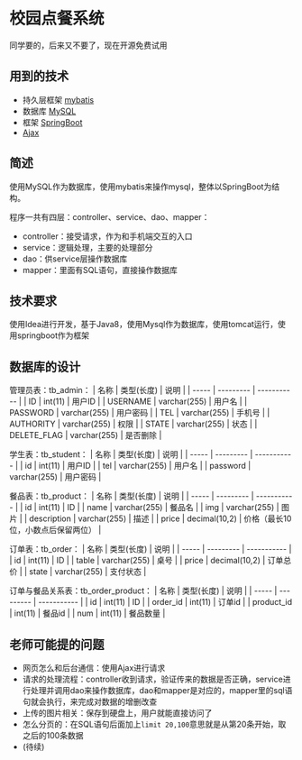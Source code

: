 # 校园点餐系统
同学要的，后来又不要了，现在开源免费试用

## 用到的技术
* 持久层框架 [mybatis](https://www.w3cschool.cn/mybatis/)
* 数据库 [MySQL](https://www.runoob.com/mysql/mysql-tutorial.html)
* 框架 [SpringBoot](https://baike.baidu.com/item/Spring%20Boot/20249767?fr=aladdin)
* [Ajax](https://developer.mozilla.org/zh-CN/docs/Web/Guide/AJAX)

## 简述
使用MySQL作为数据库，使用mybatis来操作mysql，整体以SpringBoot为结构。

程序一共有四层：controller、service、dao、mapper：
* controller：接受请求，作为和手机端交互的入口
* service：逻辑处理，主要的处理部分
* dao：供service层操作数据库
* mapper：里面有SQL语句，直接操作数据库

## 技术要求
使用Idea进行开发，基于Java8，使用Mysql作为数据库，使用tomcat运行，使用springboot作为框架

## 数据库的设计
管理员表：tb_admin：
| 名称 | 类型(长度)   | 说明 |
| ----- | --------- | ----------- |
| ID | int(11) | 用户ID |
| USERNAME | varchar(255) | 用户名 |
| PASSWORD | varchar(255) | 用户密码 |
| TEL | varchar(255) | 手机号 |
| AUTHORITY | varchar(255) | 权限 |
| STATE | varchar(255) | 状态 |
| DELETE_FLAG | varchar(255) | 是否删除 |

学生表：tb_student：
| 名称 | 类型(长度)   | 说明 |
| ----- | --------- | ----------- |
| id | int(11) | 用户ID |
| tel | varchar(255) | 用户名 |
| password | varchar(255) | 用户密码 |

餐品表：tb_product：
| 名称 | 类型(长度)   | 说明 |
| ----- | --------- | ----------- |
| id | int(11) | ID |
| name | varchar(255) | 餐品名 |
| img | varchar(255) | 图片 |
| description | varchar(255) | 描述 |
| price | decimal(10,2) | 价格（最长10位，小数点后保留两位） |

订单表：tb_order：
| 名称 | 类型(长度)   | 说明 |
| ----- | --------- | ----------- |
| id | int(11) | ID |
| table | varchar(255) | 桌号 |
| price | decimal(10,2) | 订单总价 |
| state | varchar(255) | 支付状态 |

订单与餐品关系表：tb_order_product：
| 名称 | 类型(长度)   | 说明 |
| ----- | --------- | ----------- |
| id | int(11) | ID |
| order_id | int(11) | 订单id |
| product_id | int(11) | 餐品id |
| num | int(11) | 餐品数量 |


## 老师可能提的问题
* 网页怎么和后台通信：使用Ajax进行请求
* 请求的处理流程：controller收到请求，验证传来的数据是否正确，service进行处理并调用dao来操作数据库，dao和mapper是对应的，mapper里的sql语句就会执行，来完成对数据的增删改查
* 上传的图片相关：保存到硬盘上，用户就能直接访问了
* 怎么分页的：在SQL语句后面加上`limit 20,100`意思就是从第20条开始，取之后的100条数据
* (待续)
